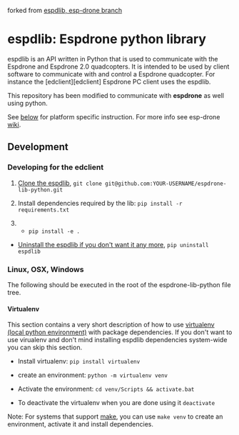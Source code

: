 forked from [espdlib, esp-drone branch](https://github.com/leeebo/espdrone-lib-python/tree/esp-drone)

# espdlib: Espdrone python library

espdlib is an API written in Python that is used to communicate with the Espdrone
and Espdrone 2.0 quadcopters. It is intended to be used by client software to
communicate with and control a Espdrone quadcopter. For instance the [edclient][edclient] Espdrone PC client uses the espdlib.

This repository has been modified to communicate with **espdrone** as well using python.

See [below](#platform-notes) for platform specific instruction.
For more info see esp-drone [wiki](https://docs.espressif.com/projects/espressif-esp-drone/en/latest/index.html "Bitcraze Wiki").


## Development
### Developing for the edclient
1. [Clone the espdlib](https://help.github.com/articles/cloning-a-repository/), 
  `git clone git@github.com:YOUR-USERNAME/espdrone-lib-python.git`
2. Install dependencies required by the lib: 
  `pip install -r requirements.txt`

3.  *  `pip install -e .`
* [Uninstall the espdlib if you don't want it any more](http://pip-python3.readthedocs.org/en/latest/reference/pip_uninstall.html), `pip uninstall espdlib`

### Linux, OSX, Windows

The following should be executed in the root of the espdrone-lib-python file tree.

#### Virtualenv
This section contains a very short description of how to use [virtualenv (local python environment)](https://virtualenv.pypa.io/en/latest/) 
with package dependencies. If you don't want to use virualenv and don't mind installing espdlib dependencies system-wide
you can skip this section.

* Install virtualenv: `pip install virtualenv`
* create an environment: `python -m virtualenv venv`
* Activate the environment: `cd venv/Scripts && activate.bat`


* To deactivate the virtualenv when you are done using it `deactivate`

Note: For systems that support [make](https://www.gnu.org/software/make/manual/html_node/Simple-Makefile.html), you can use `make venv` to
create an environment, activate it and install dependencies.
